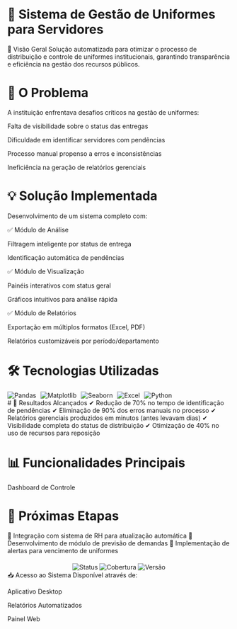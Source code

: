# 🧥 Sistema de Gestão de Uniformes para Servidores
📌 Visão Geral
Solução automatizada para otimizar o processo de distribuição e controle de uniformes institucionais, garantindo transparência e eficiência na gestão dos recursos públicos.

# 🚨 O Problema
A instituição enfrentava desafios críticos na gestão de uniformes:

Falta de visibilidade sobre o status das entregas

Dificuldade em identificar servidores com pendências

Processo manual propenso a erros e inconsistências

Ineficiência na geração de relatórios gerenciais

# 💡 Solução Implementada
Desenvolvimento de um sistema completo com:

✅ Módulo de Análise

Filtragem inteligente por status de entrega

Identificação automática de pendências

✅ Módulo de Visualização

Painéis interativos com status geral

Gráficos intuitivos para análise rápida

✅ Módulo de Relatórios

Exportação em múltiplos formatos (Excel, PDF)

Relatórios customizáveis por período/departamento

# 🛠️ Tecnologias Utilizadas
<div style="display: flex; gap: 10px; flex-wrap: wrap;"> <img src="https://img.shields.io/badge/Pandas-150458?style=for-the-badge&logo=pandas&logoColor=white" alt="Pandas"/> <img src="https://img.shields.io/badge/Matplotlib-11557C?style=for-the-badge&logo=python&logoColor=white" alt="Matplotlib"/> <img src="https://img.shields.io/badge/Seaborn-16A085?style=for-the-badge&logo=seaborn&logoColor=white" alt="Seaborn"/> <img src="https://img.shields.io/badge/Excel-217346?style=for-the-badge&logo=microsoftexcel&logoColor=white" alt="Excel"/> <img src="https://img.shields.io/badge/Python-3776AB?style=for-the-badge&logo=python&logoColor=white" alt="Python"/> </div>
# 🎯 Resultados Alcançados
✔ Redução de 70% no tempo de identificação de pendências
✔ Eliminação de 90% dos erros manuais no processo
✔ Relatórios gerenciais produzidos em minutos (antes levavam dias)
✔ Visibilidade completa do status de distribuição
✔ Otimização de 40% no uso de recursos para reposição

# 📊 Funcionalidades Principais
Dashboard de Controle

# 📌 Próximas Etapas
🔹 Integração com sistema de RH para atualização automática
🔹 Desenvolvimento de módulo de previsão de demandas
🔹 Implementação de alertas para vencimento de uniformes

<div align="center" style="margin-top: 20px;"> <img src="https://img.shields.io/badge/Status-Em%20Produção-brightgreen" alt="Status"/> <img src="https://img.shields.io/badge/Cobertura-100%25%20Servidores-blue" alt="Cobertura"/> <img src="https://img.shields.io/badge/Versão-2.1-orange" alt="Versão"/> </div>
📥 Acesso ao Sistema
Disponível através de:

Aplicativo Desktop

Relatórios Automatizados

Painel Web
